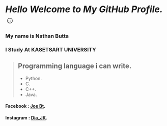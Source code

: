# *Hello Welcome to My GitHub Profile.* :relaxed: 
### My name is Nathan Butta 
### I Study At KASETSART UNIVERSITY  
 

> ## Programming language i can write.
> - Python.
> - C.
> - C++.
> - Java.

#### Facebook : [Joe Bt](https://web.facebook.com/Joekuay/).
#### Instagram : [Dia_JK](https://www.instagram.com/dia_jk/?hl=en).


<!--
**DIIAUS/DIIAUS** is a ✨ _special_ ✨ repository because its `README.md` (this file) appears on your GitHub profile.

Here are some ideas to get you started:

- 🔭 I’m currently working on ...
- 🌱 I’m currently learning ...
- 👯 I’m looking to collaborate on ...
- 🤔 I’m looking for help with ...
- 💬 Ask me about ...
- 📫 How to reach me: ...
- 😄 Pronouns: ...
- ⚡ Fun fact: ...
-->

